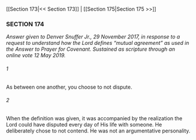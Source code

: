 [[Section 173|<< Section 173]]  |  [[Section 175|Section 175 >>]]

### SECTION 174

*Answer given to Denver Snuffer Jr., 29 November 2017, in response to a request to understand how the Lord defines “mutual agreement” as used in the *Answer to Prayer for Covenant*. Sustained as scripture through an online vote 12 May 2019.*

###### 1
As between one another, you choose to not dispute.

###### 2
When the definition was given, it was accompanied by the realization the Lord could have disputed every day of His life with someone. He deliberately chose to not contend. He was not an argumentative personality.